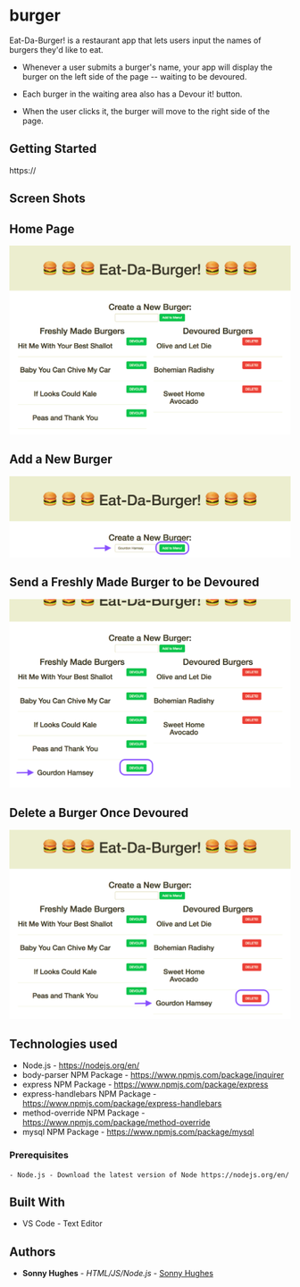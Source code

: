 # burger
Eat-Da-Burger! is a restaurant app that lets users input the names of burgers they'd like to eat.

* Whenever a user submits a burger's name, your app will display the burger on the left side of the page -- waiting to be devoured.

* Each burger in the waiting area also has a Devour it! button. 

* When the user clicks it, the burger will move to the right side of the page.


## Getting Started
https://

## Screen Shots

## Home Page
![Screen shot](public/assets/images/SS1.png)

## Add a New Burger
![Screen shot 2](public/assets/images/SS2.png)

## Send a Freshly Made Burger to be Devoured
![Screen shot 3](public/assets/images/SS3.png)

## Delete a Burger Once Devoured
![Screen shot 3](public/assets/images/SS4.png)


## Technologies used
- Node.js - https://nodejs.org/en/
- body-parser NPM Package - https://www.npmjs.com/package/inquirer
- express NPM Package - https://www.npmjs.com/package/express
- express-handlebars NPM Package - https://www.npmjs.com/package/express-handlebars
- method-override NPM Package - https://www.npmjs.com/package/method-override
- mysql NPM Package - https://www.npmjs.com/package/mysql


### Prerequisites

```
- Node.js - Download the latest version of Node https://nodejs.org/en/
```

## Built With

* VS Code  - Text Editor

## Authors

* **Sonny Hughes** - *HTML/JS/Node.js* - [Sonny Hughes](https://github.com/sonnyhughes)